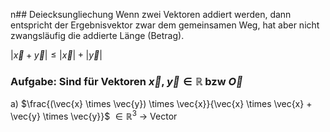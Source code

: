n## Deiecksungliechung
Wenn zwei Vektoren addiert werden, dann entspricht der Ergebnisvektor zwar dem gemeinsamen Weg, hat aber nicht zwangsläufig die addierte Länge (Betrag).

$|\vec{x}+\vec{y}| \le |\vec{x}| + |\vec{y}|$ 

### Aufgabe: Sind für Vektoren $\vec{x}$, $\vec{y} \in \mathbb{R} \text{ bzw }\vec{O}$
a) $\frac{(\vec{x} \times \vec{y}) \times \vec{x}}{\vec{x} \times \vec{x} + \vec{y} \times \vec{y}}$ $\in \mathbb{R}^{3}$ -> Vector

